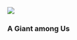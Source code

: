 <a href="https://dev.visual-essays.app"><img src="https://dev-visual-essays.netlify.app/images/ve-button.png"></a>
<param ve-config
       title="Pitcher Plant: From "Exotic" Curiosity to Conservation Priority"
       author="Kristan M. Hanson"
       source-image="https://ia800502.us.archive.org/BookReader/BookReaderImages.php?id=mobot31753002364195&itemPath=%2F0%2Fitems%2Fmobot31753002364195&server=ia800502.us.archive.org&page=n148_w1445"
       layout="vtl">

### A Giant among Us
